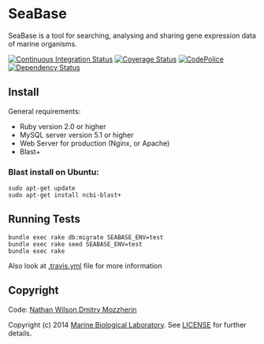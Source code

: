 SeaBase
=======

SeaBase is a tool for searching, analysing and sharing gene expression 
data of marine organisms.

[![Continuous Integration Status][1]][2]
[![Coverage Status][3]][4]
[![CodePolice][5]][6]
[![Dependency Status][7]][8]


Install
-------

General requirements:

  - Ruby version 2.0 or higher
  - MySQL server version 5.1 or higher
  - Web Server for production (Nginx, or Apache)
  - Blast+ 

### Blast install on Ubuntu:

    sudo apt-get update
    sudo apt-get install ncbi-blast+


Running Tests
-------------

    bundle exec rake db:migrate SEABASE_ENV=test
    bundle exec rake seed SEABASE_ENV=test
    bundle exec rake

Also look at [.travis.yml][9] file for more information


Copyright
---------

Code: [Nathan Wilson][10],[Dmitry Mozzherin][11] 

Copyright (c) 2014 [Marine Biological Laboratory][12]. See [LICENSE][13] for
further details.

[1]: https://secure.travis-ci.org/EOL/seabase.png
[2]: http://travis-ci.org/EOL/seabase
[3]: https://coveralls.io/repos/EOL/seabase/badge.png?branch=master
[4]: https://coveralls.io/r/EOL/seabase?branch=master
[5]: https://codeclimate.com/github/EOL/seabase.png
[6]: https://codeclimate.com/github/EOL/seabase
[7]: https://gemnasium.com/EOL/seabase.png
[8]: https://gemnasium.com/EOL/seabase
[9]: https://github.com/EOL/seabase/blob/master/.travis.yml
[10]: https://github.com/nwilson-EOL
[11]: https://github.com/dimus
[12]: http://mbl.edu
[13]: https://github.com/EOL/seabase/blob/master/LICENSE
